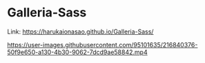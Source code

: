 # Galleria-Sass

Link: https://harukaionasao.github.io/Galleria-Sass/

https://user-images.githubusercontent.com/95101635/216840376-50f9e650-a130-4b30-9062-7dcd9ae58842.mp4
